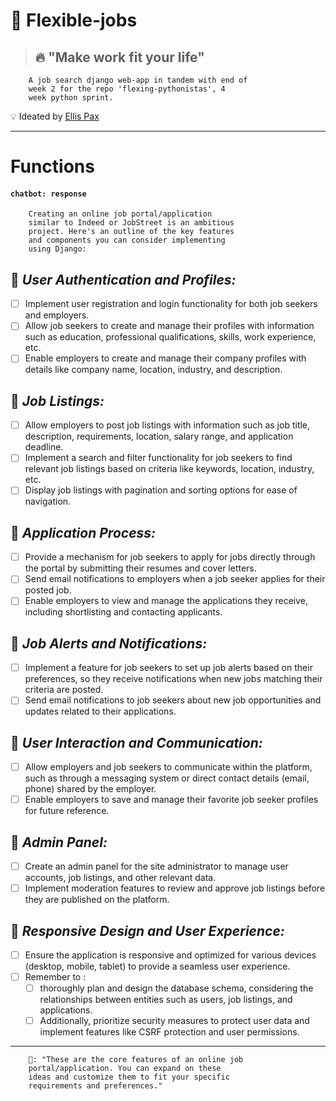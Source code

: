 # 👜 Flexible-jobs

> ## 🔥 **"Make work fit your life"**
        A job search django web-app in tandem with end of 
        week 2 for the repo 'flexing-pythonistas', 4 
        week python sprint.

💡 Ideated by [Ellis Pax](https://github.com/ellispax)

---

# Functions

#### `chatbot: response`

        Creating an online job portal/application 
        similar to Indeed or JobStreet is an ambitious 
        project. Here's an outline of the key features 
        and components you can consider implementing 
        using Django:

## 📌 *User Authentication and Profiles:*

- [ ] Implement user registration and login functionality for both job seekers and employers.
- [ ] Allow job seekers to create and manage their profiles with information such as education, professional qualifications, skills, work experience, etc.
- [ ] Enable employers to create and manage their company profiles with details like company name, location, industry, and description.

## 📌 *Job Listings:*

- [ ] Allow employers to post job listings with information such as job title, description, requirements, location, salary range, and application deadline.
- [ ] Implement a search and filter functionality for job seekers to find relevant job listings based on criteria like keywords, location, industry, etc.
- [ ] Display job listings with pagination and sorting options for ease of navigation.

## 📌 *Application Process:*

- [ ] Provide a mechanism for job seekers to apply for jobs directly through the portal by submitting their resumes and cover letters.
- [ ] Send email notifications to employers when a job seeker applies for their posted job.
- [ ] Enable employers to view and manage the applications they receive, including shortlisting and contacting applicants.

## 📌 *Job Alerts and Notifications:*

- [ ] Implement a feature for job seekers to set up job alerts based on their preferences, so they receive notifications when new jobs matching their criteria are posted.
- [ ] Send email notifications to job seekers about new job opportunities and updates related to their applications.

## 📌 *User Interaction and Communication:*

- [ ] Allow employers and job seekers to communicate within the platform, such as through a messaging system or direct contact details (email, phone) shared by the employer.
- [ ] Enable employers to save and manage their favorite job seeker profiles for future reference.

## 📌 *Admin Panel:*

- [ ] Create an admin panel for the site administrator to manage user accounts, job listings, and other relevant data.
- [ ] Implement moderation features to review and approve job listings before they are published on the platform.

## 📌 *Responsive Design and User Experience:*

- [ ] Ensure the application is responsive and optimized for various devices (desktop, mobile, tablet) to provide a seamless user experience.
- [ ] Remember to : 
  - [ ] thoroughly plan and design the database schema, considering the relationships between entities such as users, job listings, and applications. 
  - [ ] Additionally, prioritize security measures to protect user data and implement features like CSRF protection and user permissions.

---

        🤖: "These are the core features of an online job 
        portal/application. You can expand on these 
        ideas and customize them to fit your specific 
        requirements and preferences."
